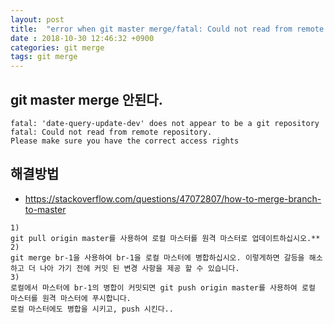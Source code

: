```yaml
---
layout: post
title:  "error when git master merge/fatal: Could not read from remote repository"
date : 2018-10-30 12:46:32 +0900
categories: git merge
tags: git merge
---
```


## git master merge 안된다.  
```
fatal: 'date-query-update-dev' does not appear to be a git repository
fatal: Could not read from remote repository.
Please make sure you have the correct access rights
```


## 해결방법 
- https://stackoverflow.com/questions/47072807/how-to-merge-branch-to-master

```
1)  
git pull origin master를 사용하여 로컬 마스터를 원격 마스터로 업데이트하십시오.**
2)  
git merge br-1을 사용하여 br-1을 로컬 마스터에 병합하십시오. 이렇게하면 갈등을 해소하고 더 ​​나아 가기 전에 커밋 된 변경 사항을 제공 할 수 있습니다.
3)  
로컬에서 마스터에 br-1의 병합이 커밋되면 git push origin master를 사용하여 로컬 마스터를 원격 마스터에 푸시합니다.
로컬 마스터에도 병합을 시키고, push 시킨다..

```
